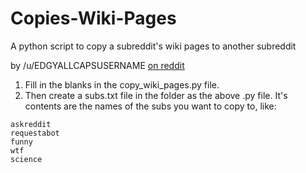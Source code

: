 # Copies-Wiki-Pages
A python script to copy a subreddit's wiki pages to another subreddit

by /u/EDGYALLCAPSUSERNAME [on reddit](https://www.reddit.com/r/RequestABot/comments/3fxn35/request_a_bot_to_copy_a_subreddits_wiki_page_to/ctt0vgt?context=3)

1. Fill in the blanks in the copy_wiki_pages.py file.
2. Then create a subs.txt file in the folder as the above .py file. It's contents are the names of the subs you want to copy to, like:

```
askreddit
requestabot
funny
wtf
science
```
